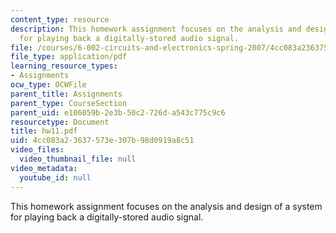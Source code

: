 ```yaml
---
content_type: resource
description: This homework assignment focuses on the analysis and design of a system
  for playing back a digitally-stored audio signal.
file: /courses/6-002-circuits-and-electronics-spring-2007/4cc083a23637573e307b98d0919a8c51_hw11.pdf
file_type: application/pdf
learning_resource_types:
- Assignments
ocw_type: OCWFile
parent_title: Assignments
parent_type: CourseSection
parent_uid: e106059b-2e3b-50c2-726d-a543c775c9c6
resourcetype: Document
title: hw11.pdf
uid: 4cc083a2-3637-573e-307b-98d0919a8c51
video_files:
  video_thumbnail_file: null
video_metadata:
  youtube_id: null
---
```

This homework assignment focuses on the analysis and design of a system for playing back a digitally-stored audio signal.

